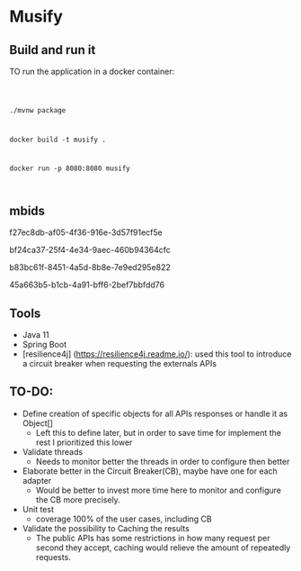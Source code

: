 # Musify

## Build and run it
TO run the application in a docker container:

<code>

./mvnw package

docker build -t musify .

docker run -p 8080:8080 musify

</code>

## mbids
f27ec8db-af05-4f36-916e-3d57f91ecf5e

bf24ca37-25f4-4e34-9aec-460b94364cfc

b83bc61f-8451-4a5d-8b8e-7e9ed295e822

45a663b5-b1cb-4a91-bff6-2bef7bbfdd76


## Tools
- Java 11
- Spring Boot
- [resilience4j] (https://resilience4j.readme.io/): used this tool to introduce a circuit breaker when requesting the externals APIs

## TO-DO:
- Define creation of specific objects for all APIs responses or handle it as Object[]
    - Left this to define later, but in order to save time for implement the rest I prioritized this lower   
- Validate threads
    - Needs to monitor better the threads in order to configure then better 
- Elaborate better in the Circuit Breaker(CB), maybe have one for each adapter
    - Would be better to invest more time here to monitor and configure the CB more precisely.
- Unit test
  - coverage 100% of the user cases, including CB
- Validate the possibility to Caching the results
  - The public APIs has some restrictions in how many request per second they accept, caching would relieve the amount of repeatedly requests.
